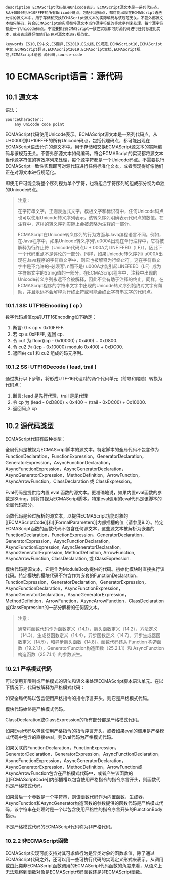 ```
description ECMAScript代码使用Unicode表示。ECMAScript源文本是一系列代码点。从U+0000到U+10FFFF的所有Unicode码点，包括代理码点，都可能出现在ECMAScript语法允许的源文本中。用于存储和交换ECMAScript源文本的实际编码与该规范无关。不管外部源文本如何编码，符合ECMAScript的实现都将源文本当作源字符值的等效序列来处理，每个源字符都是一个Unicode码点。不需要执行ECMAScript一致性实现即可对源代码进行任何标准化文本，或者表现得好像他们正在对源文本进行规范化。
```
```
keywords ES10,ES中文,ES翻译,ES2019,ES文档,ES规范,ECMAScript10,ECMAScript中文,ECMAScript翻译,ECMAScript2019,ECMAScript文档,ECMAScript规范,ECMAScript语言 源代码,source-code
```
# 10 ECMAScript语言：源代码
## 10.1 源文本 <div id="source-text"></div>

语法：

```
SourceCharacter::
	any Unicode code point
```

ECMAScript代码使用Unicode表示。ECMAScript源文本是一系列代码点。从U+0000到U+10FFFF的所有Unicode码点，包括代理码点，都可能出现在ECMAScript语法允许的源文本中。用于存储和交换ECMAScript源文本的实际编码与该规范无关。不管外部源文本如何编码，符合ECMAScript的实现都将源文本当作源字符值的等效序列来处理，每个源字符都是一个Unicode码点。不需要执行ECMAScript一致性实现即可对源代码进行任何标准化文本，或者表现得好像他们正在对源文本进行规范化。

即使用户可能会将整个序列视为单个字符，也将组合字符序列的组成部分视为单独的Unicode码点。

> 注意：
>
> 在字符串文字，正则表达式文字，模板文字和标识符中，任何Unicode码点也可以使用Unicode转义序列表示，该转义序列明确表示代码点的数值。在注释中，这样的转义序列实际上会被忽略为注释的一部分。
>
> ECMAScript在Unicode转义序列的行为方面与Java编程语言不同。例如，在Java程序中，如果Unicode转义序列\ u000A出现在单行注释中，它将被解释为行终止符（Unicode代码点U + 000A为LINE FEED（LF）），因此下一个代码重点不是评论的一部分。同样，如果Unicode转义序列\ u000A出现在Java程序的字符串文字中，则它也被解释为行终止符，这在字符串文字中是不允许的-必须写\ n而不是\ u000A才能引起LINEFEED（LF）成为字符串文字的String值的一部分。在ECMAScript程序中，注释中出现的Unicode转义序列永远不会被解释，因此不会有助于注释的终止。同样，在ECMAScript程序的字符串文字中出现的Unicode转义序列始终对文字有帮助，并且永远不会解释为行终止符或可能会终止字符串文字的代码点。

### 10.1.1 SS: UTF16Encoding ( cp ) <div id="sec-utf16encoding"></div>

数字代码点值cp的UTF16Encoding如下确定：

1. 断言: 0 ≤ cp ≤ 0x10FFFF.
2. 若 cp ≤ 0xFFFF, 返回 cp.
3. 令 cu1 为 floor((cp - 0x10000) / 0x400) + 0xD800.
4. 令 cu2 为 ((cp - 0x10000) modulo 0x400) + 0xDC00.
5. 返回由 cu1 和 cu2 组成的码元序列。

### 10.1.2 SS: UTF16Decode ( lead, trail ) <div id="sec-utf16decode"></div>

通过执行以下步骤，将形成UTF-16代理对的两个代码单元（前导和尾随）转换为代码点：

1. 断言: lead 是先行代理，trail 是尾代理
2. 令 cp 为 (lead - 0xD800) × 0x400 + (trail - 0xDC00) + 0x10000.
3. 返回码点 cp

## 10.2 源代码类型 <div id="type-of-source-code"></div>

ECMAScript代码有四种类型：

全局代码是被视为ECMAScript脚本的源文本。特定脚本的全局代码不包含作为FunctionDeclaration，FunctionExpression，GeneratorDeclaration，GeneratorExpression，AsyncFunctionDeclaration，AsyncFunctionExpression，AsyncGeneratorDeclaration，AsyncGeneratorExpression，MethodDefinition，ArrowFunction，AsyncArrowFunction，ClassDeclaration 或 ClassExpression。

Eval代码是提供给内置 eval 函数的源文本。更准确地说，如果内置eval函数的参数是String，则将其视为ECMAScript脚本。特定eval调用的eval代码是该脚本的全局代码部分。

函数代码是经过解析的源文本，以提供ECMAScript功能对象的[[ECMAScriptCode]]和[[FormalParameters]]内部插槽的值（请参见9.2）。特定ECMAScript函数的函数代码不包含任何源文本，这些源文本被解析为嵌套的FunctionDeclaration，FunctionExpression，GeneratorDeclaration，GeneratorExpression，AsyncFunctionDeclaration, AsyncFunctionExpression, AsyncGeneratorDeclaration, AsyncGeneratorExpression, MethodDefinition, ArrowFunction, AsyncArrowFunction, ClassDeclaration, 或 ClassExpression. 

模块代码是源文本，它是作为ModuleBody提供的代码。初始化模块时直接执行该代码。特定模块的模块代码不包含作为嵌套的FunctionDeclaration，FunctionExpression，GeneratorDeclaration，GeneratorExpression，AsyncFunctionDeclaration，AsyncFunctionExpression，AsyncGeneratorDeclaration，AsyncGeneratorExpression，MethodDefinition，ArrowFunction，AsyncArrowFunction，ClassDeclaration或ClassExpression的一部分解析的任何源文本。

> 注意：
>
> 通常将函数代码作为函数定义（14.1），箭头函数定义（14.2），方法定义（14.3），生成器函数定义（14.4），异步函数定义（14.7），异步生成器函数定义（14.5），和异步箭头函数（14.8）。函数代码还从 Function 构造函数（19.2.1.1），GeneratorFunction构造函数（25.2.1.1）和 AsyncFunction 构造函数（25.7.1.1）的参数派生。

### 10.2.1 严格模式代码 <div id="strict-mode-code"></div>

可以使用非限制或严格模式的语法和语义来处理ECMAScript脚本语法单元。在以下情况下，代码被解释为严格模式代码：

如果全局代码以包含使用严格指令的指令序言开头，则它是严格模式代码。

模块代码始终是严格模式代码。

ClassDeclaration或ClassExpression的所有部分都是严格模式代码。

如果Eval代码以包含使用严格指令的指令序言开头，或者如果eval的调用是严格模式代码中包含的直接eval，则Eval代码为严格模式代码。

如果关联的FunctionDeclaration，FunctionExpression，GeneratorDeclaration，GeneratorExpression，AsyncFunctionDeclaration，AsyncFunctionExpression，AsyncGeneratorDeclaration，AsyncGeneratorExpression，MethodDefinition，ArrowFunction或AsyncArrowFunction包含在严格模式代码中，或者产生该函数的[[[ECMAScriptCode]]内部插槽以包含使用严格指令的指令序言开头，则函数代码是严格模式代码。

如果最后一个参数是一个字符串，则该函数代码作为内置函数，生成器，AsyncFunction和AsyncGenerator构造函数的参数提供的函数代码是严格模式代码，该字符串在处理时是一个以包含使用严格性的指令序言开头的FunctionBody指示。 

不是严格模式代码的ECMAScript代码称为非严格代码。

### 10.2.2 非ECMAScript函数 <div id="non-ecmascript-functions"></div>

ECMAScript实现可能支持对其可求值行为是异类对象的函数求值，除了通过ECMAScript代码之外，还可以用一些可执行代码的实现定义形式来表示。从调用或由此类非ECMAScript函数调用的ECMAScript代码函数的角度来看，从语义上无法观察到函数对象是ECMAScript代码函数还是非ECMAScript函数。